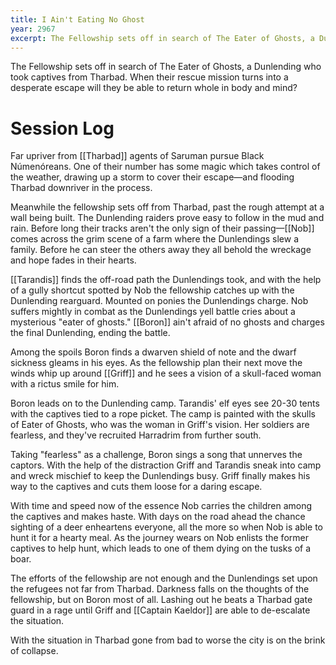 ```yaml
---
title: I Ain't Eating No Ghost
year: 2967
excerpt: The Fellowship sets off in search of The Eater of Ghosts, a Dunlending who took captives from Tharbad. When their rescue mission turns into a desperate escape will they be able to return whole in body and mind?
---
```


The Fellowship sets off in search of The Eater of Ghosts, a Dunlending who took captives from Tharbad. When their rescue mission turns into a desperate escape will they be able to return whole in body and mind?

# Session Log

Far upriver from [[Tharbad]] agents of Saruman pursue Black Númenóreans. One of their number has some magic which takes control of the weather, drawing up a storm to cover their escape—and flooding Tharbad downriver in the process.

Meanwhile the fellowship sets off from Tharbad, past the rough attempt at a wall being built. The Dunlending raiders prove easy to follow in the mud and rain. Before long their tracks aren't the only sign of their passing—[[Nob]] comes across the grim scene of a farm where the Dunlendings slew a family. Before he can steer the others away they all behold the wreckage and hope fades in their hearts.

[[Tarandis]] finds the off-road path the Dunlendings took, and with the help of a gully shortcut spotted by Nob the fellowship catches up with the Dunlending rearguard. Mounted on ponies the Dunlendings charge. Nob suffers mightly in combat as the Dunlendings yell battle cries about a mysterious "eater of ghosts." [[Boron]] ain't afraid of no ghosts and charges the final Dunlending, ending the battle.

Among the spoils Boron finds a dwarven shield of note and the dwarf sickness gleams in his eyes. As the fellowship plan their next move the winds whip up around [[Griff]] and he sees a vision of a skull-faced woman with a rictus smile for him.

Boron leads on to the Dunlending camp. Tarandis' elf eyes see 20-30 tents with the captives tied to a rope picket. The camp is painted with the skulls of Eater of Ghosts, who was the woman in Griff's vision. Her soldiers are fearless, and they've recruited Harradrim from further south.

Taking "fearless" as a challenge, Boron sings a song that unnerves the captors. With the help of the distraction Griff and Tarandis sneak into camp and wreck mischief to keep the Dunlendings busy. Griff finally makes his way to the captives and cuts them loose for a daring escape.

With time and speed now of the essence Nob carries the children among the captives and makes haste. With days on the road ahead the chance sighting of a deer enheartens everyone, all the more so when Nob is able to hunt it for a hearty meal. As the journey wears on Nob enlists the former captives to help hunt, which leads to one of them dying on the tusks of a boar.

The efforts of the fellowship are not enough and the Dunlendings set upon the refugees not far from Tharbad. Darkness falls on the thoughts of the fellowship, but on Boron most of all. Lashing out he beats a Tharbad gate guard in a rage until Griff and [[Captain Kaeldor]] are able to de-escalate the situation.

With the situation in Tharbad gone from bad to worse the city is on the brink of collapse.
